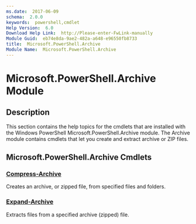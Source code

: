 ```yaml
---
ms.date:  2017-06-09
schema:  2.0.0
keywords:  powershell,cmdlet
Help Version:  6.0
Download Help Link:  http://Please-enter-FwLink-manually
Module Guid:  eb74e8da-9ae2-482a-a648-e96550fb8733
title:  Microsoft.PowerShell.Archive
Module Name:  Microsoft.PowerShell.Archive
---
```


# Microsoft.PowerShell.Archive Module
## Description
This section contains the help topics for the cmdlets that are installed with the Windows PowerShell Microsoft.PowerShell.Archive module. The Archive module contains cmdlets that let you create and extract archive or ZIP files.

## Microsoft.PowerShell.Archive Cmdlets
### [Compress-Archive](compress-archive.md)
Creates an archive, or zipped file, from specified files and folders.


### [Expand-Archive](expand-archive.md)
Extracts files from a specified archive (zipped) file.

